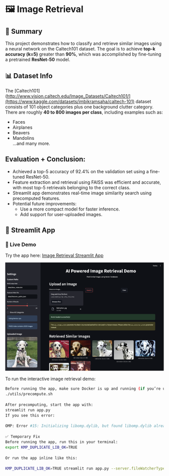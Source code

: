 # 🖼️ Image Retrieval


## 📄 Summary

This project demonstrates how to classify and retrieve similar images using a neural network on the Caltech101 dataset. The goal is to achieve **top-k accuracy (k=5)** greater than **90%**, which was accomplished by fine-tuning a pretrained **ResNet-50** model.


## 📊 Dataset Info

The [Caltech101](http://www.vision.caltech.edu/Image_Datasets/Caltech101/](https://www.kaggle.com/datasets/imbikramsaha/caltech-101) dataset consists of 101 object categories plus one background clutter category. There are roughly **40 to 800 images per class**, including examples such as:

- Faces
- Airplanes
- Beavers
- Mandolins  
…and many more.

## Evaluation + Conclusion:
* Achieved a top-5 accuracy of 92.4% on the validation set using a fine-tuned ResNet-50.
* Feature extraction and retrieval using FAISS was efficient and accurate, with most top-5 retrievals belonging to the correct class.
* Streamlit app demonstrates real-time image similarity search using precomputed features.
* Potential future improvements:
    * Use a more compact model for faster inference.
    * Add support for user-uploaded images.


## 🚀 Streamlit App
### 🔗 Live Demo

Try the app here: [Image Retrieval Streamlit App](https://image-retrieval-jwdpxketfpngmusvgxw8rg.streamlit.app/)

![Demo Screenshot](web-app.png)


To run the interactive image retrieval demo:

```bash
Before running the app, make sure Docker is up and running (if you’re using Docker for your environment). Then, run the following to precompute features:
./utils/precompute.sh

After precomputing, start the app with:
streamlit run app.py
If you see this error:

OMP: Error #15: Initializing libomp.dylib, but found libomp.dylib already initialized.

✅ Temporary Fix
Before running the app, run this in your terminal:
export KMP_DUPLICATE_LIB_OK=TRUE

Or run the app inline like this:

KMP_DUPLICATE_LIB_OK=TRUE streamlit run app.py --server.fileWatcherType none

